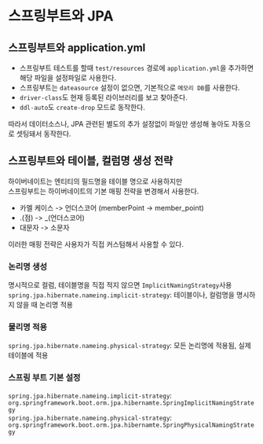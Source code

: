 # 스프링부트와 JPA

## 스프링부트와 application.yml
* 스프링부트 테스트를 할때 `test/resources` 경로에 `application.yml`을 추가하면 해당 파일을 설정파일로 사용한다.
* 스프링부트는 `dateasource` 설정이 없으면, 기본적으로 `메모리 DB`를 사용한다.
* `driver-class`도 현재 등록된 라이브러리를 보고 찾아준다.
* `ddl-auto`도 `create-drop` 모드로 동작한다.  

따라서 데이터소스나, JPA 관련된 별도의 추가 설정없이 파일만 생성해 놓아도 자동으로 셋팅돼서 동작한다.  

## 스프링부트와 테이블, 컬럼명 생성 전략
하이버네이트는 엔티티의 필드명을 테이블 명으로 사용하지만  
스프링부트는 하이버네이트의 기본 매핑 전략을 변경해서 사용한다.  
* 카멜 케이스 -> 언더스코어 (memberPoint -> member_point)
* .(점) -> \_(언더스코어)
* 대문자 -> 소문자  

이러한 매핑 전략은 사용자가 직접 커스텀해서 사용할 수 있다.  
### 논리명 생성
명시적으로 컬럼, 테이블명을 직접 적지 않으면 `ImplicitNamingStrategy`사용  
`spring.jpa.hibernate.nameing.implicit-strategy`: 테이블이나, 컬럼명을 명시하지 않을 때 논리명 적용
### 물리명 적용
`spring.jpa.hibernate.nameing.physical-strategy`: 모든 논리명에 적용됨, 실제 테이블에 적용
### 스프링 부트 기본 설정
`spring.jpa.hibernate.nameing.implicit-strategy`: `org.springframework.boot.orm.jpa.hibernamte.SpringImplicitNamingStrategy`  
`spring.jpa.hibernate.nameing.physical-strategy`: `org.springframework.boot.orm.jpa.hibernamte.SpringPhysicalNamingStrategy`

